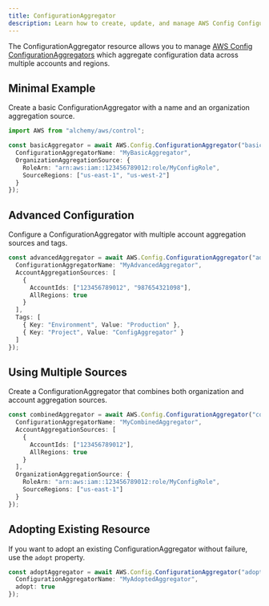 ```yaml
---
title: ConfigurationAggregator
description: Learn how to create, update, and manage AWS Config ConfigurationAggregators using Alchemy Cloud Control.
---
```


The ConfigurationAggregator resource allows you to manage [AWS Config ConfigurationAggregators](https://docs.aws.amazon.com/config/latest/userguide/) which aggregate configuration data across multiple accounts and regions.

## Minimal Example

Create a basic ConfigurationAggregator with a name and an organization aggregation source.

```ts
import AWS from "alchemy/aws/control";

const basicAggregator = await AWS.Config.ConfigurationAggregator("basicAggregator", {
  ConfigurationAggregatorName: "MyBasicAggregator",
  OrganizationAggregationSource: {
    RoleArn: "arn:aws:iam::123456789012:role/MyConfigRole",
    SourceRegions: ["us-east-1", "us-west-2"]
  }
});
```

## Advanced Configuration

Configure a ConfigurationAggregator with multiple account aggregation sources and tags.

```ts
const advancedAggregator = await AWS.Config.ConfigurationAggregator("advancedAggregator", {
  ConfigurationAggregatorName: "MyAdvancedAggregator",
  AccountAggregationSources: [
    {
      AccountIds: ["123456789012", "987654321098"],
      AllRegions: true
    }
  ],
  Tags: [
    { Key: "Environment", Value: "Production" },
    { Key: "Project", Value: "ConfigAggregator" }
  ]
});
```

## Using Multiple Sources

Create a ConfigurationAggregator that combines both organization and account aggregation sources.

```ts
const combinedAggregator = await AWS.Config.ConfigurationAggregator("combinedAggregator", {
  ConfigurationAggregatorName: "MyCombinedAggregator",
  AccountAggregationSources: [
    {
      AccountIds: ["123456789012"],
      AllRegions: true
    }
  ],
  OrganizationAggregationSource: {
    RoleArn: "arn:aws:iam::123456789012:role/MyConfigRole",
    SourceRegions: ["us-east-1"]
  }
});
```

## Adopting Existing Resource

If you want to adopt an existing ConfigurationAggregator without failure, use the `adopt` property.

```ts
const adoptAggregator = await AWS.Config.ConfigurationAggregator("adoptAggregator", {
  ConfigurationAggregatorName: "MyAdoptedAggregator",
  adopt: true
});
```